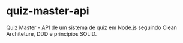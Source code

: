 # quiz-master-api
Quiz Master - API de um sistema de quiz em Node.js seguindo Clean Architeture, DDD e princípios SOLID.
